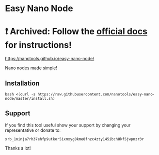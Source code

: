 # Easy Nano Node

# ❗ Archived: Follow the [official docs](https://docs.nano.org/running-a-node/docker-management/) for instructions!

https://nanotools.github.io/easy-nano-node/

Nano nodes made simple!

## Installation

```
bash <(curl -s https://raw.githubusercontent.com/nanotools/easy-nano-node/master/install.sh)
```

## Support

If you find this tool useful show your support by changing your representative or donate to:

    xrb_1ninja7rh37ehfp9utkor5ixmxyg8kme8fnzc4zty145ibch8kf5jwpnzr3r

Thanks a lot!
